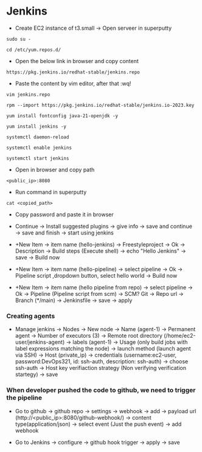 # Jenkins

- Create EC2 instance of t3.small → Open serveer in superputty 

```
sudo su -
```

```
cd /etc/yum.repos.d/
```

- Open the below link in browser and copy content

```
https://pkg.jenkins.io/redhat-stable/jenkins.repo
```

- Paste the content by vim editor, after that :wq!
```
vim jenkins.repo
```

```
rpm --import https://pkg.jenkins.io/redhat-stable/jenkins.io-2023.key
```

```
yum install fontconfig java-21-openjdk -y
```

```
yum install jenkins -y
```

```
systemctl daemon-reload
```

```
systemctl enable jenkins
```

```
systemctl start jenkins
```

- Open in browser and copy path
  
```
<public_ip>:8080
```

- Run command in superputty
  
```
cat <copied_path>
```
- Copy password and paste it in browser

- Continue → Install suggested plugins → give info → save and continue → save and finish → start using jenkins

- +New Item → item name (hello-jenkins) → Freestyleproject → Ok → Description → Build steps (Execute shell) → echo "Hello Jenkins" → save → Build now

- +New Item → item name (hello-pipeline) → select pipeline → Ok → Pipeline script ,dropdown button, select hello world → Build now

- +New Item → item name (hello pipeline from repo) → select pipeline → Ok → Pipeline (Pipeline script from scm) → SCM? Git → Repo url → Branch (*/main) → Jenkinsfile → save → apply

### Creating agents

- Manage jenkins → Nodes → New node → Name (agent-1) → Permanent agent → Number of executors (3) → Remote root directory (/home/ec2-user/jenkins-agent) → labels (agent-1) → Usage (only build jobs with label expressions matching the node) → launch method (launch agent via SSH) → Host (private_ip) → credentials (username:ec2-user, password:DevOps321, id: ssh-auth, description: ssh-auth) → choose ssh-auth → Host key verifiaction strategy (Non verifying verification startegy) → save

### When developer pushed the code to github, we need to trigger the pipeline

- Go to github → github repo → settings → webhook → add → payload url (http://<public_ip>:8080/github-webhook/) → content type(application/json) → select event (Just the push event) → add webhook

- Go to Jenkins → configure → github hook trigger → apply → save

